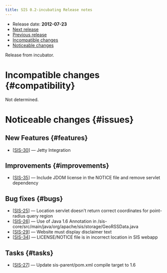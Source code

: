 ```yaml
---
title: SIS 0.2-incubating Release notes
---
```


* Release date: **2012-07-23**
* [Next release](0.3.html)
* [Previous release](0.1.html)
* [Incompatible changes](#compatibility)
* [Noticeable changes](#issues)

Release from incubator.

# Incompatible changes    {#compatibility}
Not determined.

# Noticeable changes    {#issues}

## New Features    {#features}
* [[SIS-30](https://issues.apache.org/jira/browse/SIS-30)] — Jetty Integration

## Improvements    {#improvements}
* [[SIS-35](https://issues.apache.org/jira/browse/SIS-35)] — Include JDOM license in the NOTICE file and remove servlet dependency

## Bug fixes    {#bugs}
* [[SIS-25](https://issues.apache.org/jira/browse/SIS-25)] — Location servlet doesn't return correct coordinates for point-radius query region
* [[SIS-26](https://issues.apache.org/jira/browse/SIS-26)] — Use of Java 1.6 Annotation in /sis-core/src/main/java/org/apache/sis/storage/GeoRSSData.java
* [[SIS-29](https://issues.apache.org/jira/browse/SIS-29)] — Website must display disclaimer text
* [[SIS-34](https://issues.apache.org/jira/browse/SIS-34)] — LICENSE/NOTICE file is in incorrect location in SIS webapp

## Tasks    {#tasks}
* [[SIS-27](https://issues.apache.org/jira/browse/SIS-27)] — Update sis-parent/pom.xml compile target to 1.6
